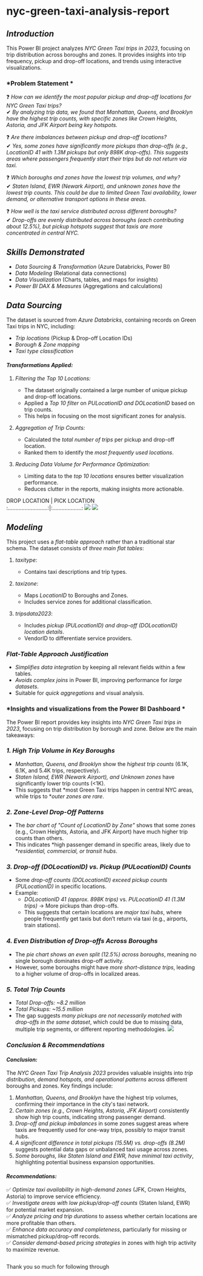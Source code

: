 # nyc-green-taxi-analysis-report

## *Introduction*  
This Power BI project analyzes *NYC Green Taxi trips in 2023*, focusing on trip distribution across boroughs and zones. It provides insights into trip frequency, pickup and drop-off locations, and trends using interactive visualizations.  

### *Problem Statement *  

❓ *How can we identify the most popular pickup and drop-off locations for NYC Green Taxi trips?*  
✔ *By analyzing trip data, we found that Manhattan, Queens, and Brooklyn have the highest trip counts, with specific zones like Crown Heights, Astoria, and JFK Airport being key hotspots.*  

❓ *Are there imbalances between pickup and drop-off locations?*  
✔ *Yes, some zones have significantly more pickups than drop-offs (e.g., LocationID 41 with 1.3M pickups but only 898K drop-offs). This suggests areas where passengers frequently start their trips but do not return via taxi.*  

❓ *Which boroughs and zones have the lowest trip volumes, and why?*  
✔ *Staten Island, EWR (Newark Airport), and unknown zones have the lowest trip counts. This could be due to limited Green Taxi availability, lower demand, or alternative transport options in these areas.*  

❓ *How well is the taxi service distributed across different boroughs?*  
✔ *Drop-offs are evenly distributed across boroughs (each contributing about 12.5%), but pickup hotspots suggest that taxis are more concentrated in central NYC.* 

## *Skills Demonstrated*  
- *Data Sourcing & Transformation* (Azure Databricks, Power BI)  
- *Data Modeling* (Relational data connections)  
- *Data Visualization* (Charts, tables, and maps for insights)  
- *Power BI DAX & Measures* (Aggregations and calculations)
   
## *Data Sourcing*  
The dataset is sourced from *Azure Databricks*, containing records on Green Taxi trips in NYC, including:  
- *Trip locations* (Pickup & Drop-off Location IDs)  
- *Borough & Zone mapping*  
- *Taxi type classification*

#### *Transformations Applied:*  
1. *Filtering the Top 10 Locations:*  
   - The dataset originally contained a large number of unique pickup and drop-off locations.  
   - Applied a *Top 10 filter* on *PULocationID and DOLocationID* based on trip counts.  
   - This helps in focusing on the most significant zones for analysis.  

2. *Aggregation of Trip Counts:*  
   - Calculated the *total number of trips* per pickup and drop-off location.  
   - Ranked them to identify the *most frequently used locations*.  

3. *Reducing Data Volume for Performance Optimization:*  
   - Limiting data to the *top 10 locations* ensures better visualization performance.  
   - Reduces clutter in the reports, making insights more actionable.
    
  DROP LOCATION              |       PICK LOCATION  
 :..........................:|:...................:
 ![](drop.png)                      ![](pickup.png)
## *Modeling*  
This project uses a *flat-table approach* rather than a traditional star schema. The dataset consists of *three main flat tables*:  

1. *taxitype*:  
   - Contains taxi descriptions and trip types.  
   
2. *taxizone*:  
   - Maps *LocationID* to Boroughs and Zones.  
   - Includes service zones for additional classification.  

3. *tripsdata2023*:  
   - Includes *pickup (PULocationID) and drop-off (DOLocationID) location details*.  
   - VendorID to differentiate service providers.  

### *Flat-Table Approach Justification*  
- *Simplifies data integration* by keeping all relevant fields within a few tables.  
- *Avoids complex joins* in Power BI, improving performance for *large datasets*.  
- Suitable for *quick aggregations* and visual analysis.

### *Insights and visualizations from the Power BI Dashboard *  

The Power BI report provides key insights into *NYC Green Taxi trips in 2023*, focusing on trip distribution by borough and zone. Below are the main takeaways:  

### *1. High Trip Volume in Key Boroughs*  
- *Manhattan, Queens, and Brooklyn* show the *highest trip counts* (6.1K, 6.1K, and 5.4K trips, respectively).  
- *Staten Island, EWR (Newark Airport), and Unknown zones* have significantly lower trip counts (<1K).  
- This suggests that *most Green Taxi trips happen in central NYC areas, while trips to **outer zones are rare*.  

### *2. Zone-Level Drop-Off Patterns*  
- The *bar chart of "Count of LocationID by Zone"* shows that some zones (e.g., Crown Heights, Astoria, and JFK Airport) have much higher trip counts than others.  
- This indicates *high passenger demand in specific areas, likely due to **residential, commercial, or transit hubs*.  

### *3. Drop-off (DOLocationID) vs. Pickup (PULocationID) Counts*  
- Some *drop-off counts (DOLocationID) exceed pickup counts (PULocationID)* in specific locations.  
- Example:  
  - *DOLocationID 41 (approx. 898K trips)* vs. *PULocationID 41 (1.3M trips)* → More pickups than drop-offs.  
  - This suggests that certain locations are *major taxi hubs*, where people frequently get taxis but don’t return via taxi (e.g., airports, train stations).  

### *4. Even Distribution of Drop-offs Across Boroughs*  
- The *pie chart shows an even split (12.5%) across boroughs*, meaning no single borough dominates drop-off activity.  
- However, some boroughs might have *more short-distance trips*, leading to a higher volume of drop-offs in localized areas.  

### *5. Total Trip Counts*  
- *Total Drop-offs: ~8.2 million*  
- *Total Pickups: ~15.5 million*  
- The gap suggests *many pickups are not necessarily matched with drop-offs in the same dataset*, which could be due to missing data, multiple trip segments, or different reporting methodologies.
![](visuals.png)
### *Conclusion & Recommendations*  

#### *Conclusion:*  
The *NYC Green Taxi Trip Analysis 2023* provides valuable insights into *trip distribution, demand hotspots, and operational patterns* across different boroughs and zones. Key findings include:  

1. *Manhattan, Queens, and Brooklyn* have the highest trip volumes, confirming their importance in the city's taxi network.  
2. *Certain zones (e.g., Crown Heights, Astoria, JFK Airport)* consistently show high trip counts, indicating strong passenger demand.  
3. *Drop-off and pickup imbalances* in some zones suggest areas where taxis are frequently used for one-way trips, possibly to major transit hubs.  
4. *A significant difference in total pickups (15.5M) vs. drop-offs (8.2M)* suggests potential data gaps or unbalanced taxi usage across zones.  
5. *Some boroughs, like Staten Island and EWR, have minimal taxi activity*, highlighting potential business expansion opportunities.  

#### *Recommendations:*  
✅ *Optimize taxi availability in high-demand zones* (JFK, Crown Heights, Astoria) to improve service efficiency.  
✅ *Investigate areas with low pickup/drop-off counts* (Staten Island, EWR) for potential market expansion.  
✅ *Analyze pricing and trip durations* to assess whether certain locations are more profitable than others.  
✅ *Enhance data accuracy and completeness*, particularly for missing or mismatched pickup/drop-off records.  
✅ *Consider demand-based pricing strategies* in zones with high trip activity to maximize revenue.

![]()

Thank you so much for following through







